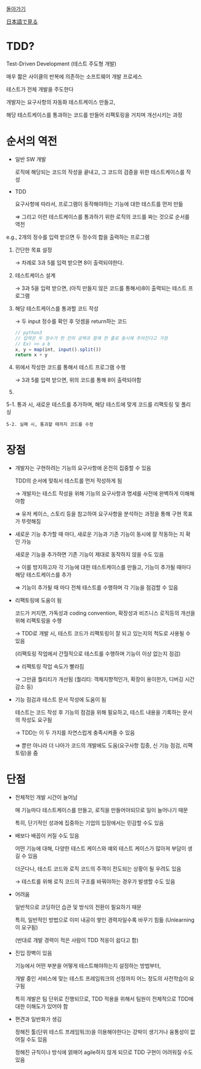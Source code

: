 [돌아가기](https://github.com/LEEJ0NGWAN/CS)

[日本語で見る](./README-jp.md)

# TDD?

Test-Driven Development (테스트 주도형 개발)

매우 짧은 사이클의 반복에 의존하는 소프트웨어 개발 프로세스

테스트가 전체 개발을 주도한다

개발자는 요구사항의 자동화 테스트케이스 만들고,

해당 테스트케이스를 통과하는 코드를 만들어 리팩토링을 거치며 개선시키는 과정

# 순서의 역전

- 일반 SW 개발

    로직에 해당되는 코드의 작성을 끝내고, 그 코드의 검증을 위한 테스트케이스를 작성

- TDD

    요구사항에 따라서, 프로그램이 동작해야하는 기능에 대한 테스트를 먼저 만듦

    ⇒ 그리고 이런 테스트케이스를 통과하기 위한 로직의 코드를 짜는 것으로 순서를 역전

e.g., 2개의 정수를 입력 받으면 두 정수의 합을 출력하는 프로그램

1. 간단한 목표 설정

    → 차례로 3과 5를 입력 받으면 8이 출력되야한다.

2. 테스트케이스 설계

    → 3과 5을 입력 받으면, (아직 만들지 않은 코드를 통해서)8이 출력되는 테스트 프로그램

3. 해당 테스트케이스를 통과할 코드 작성

    → 두 input 정수를 확인 후 덧셈을 return하는 코드

    ```jsx
    // python3
    // 입력은 두 정수가 한 칸의 공백과 함께 한 줄로 동시에 주어진다고 가정
    // Ex) >> a b
    x, y = map(int, input().split())
    return x + y
    ```

4. 위에서 작성한 코드를 통해서 테스트 프로그램 수행

    → 3과 5를 입력 받으면, 위의 코드를 통해 8이 출력되야함

5. 
5-1. 통과 시, 새로운 테스트를 추가하며, 해당 테스트에 맞게 코드를 리팩토링 및 폴리싱

    5-2. 실패 시, 통과할 때까지 코드를 수정

# 장점

- 개발자는 구현하려는 기능의 요구사항에 온전히 집중할 수 있음

    TDD의 순서에 맞춰서 테스트를 먼저 작성하게 됨

    → 개발자는 테스트 작성을 위해 기능의 요구사항과 명세를 사전에 완벽하게 이해해야함

    ⇒ 유저 케이스, 스토리 등을 참고하여 요구사항을 분석하는 과정을 통해 구현 목표가 뚜렷해짐

- 새로운 기능 추가할 때 마다, 새로운 기능과 기존 기능이 동시에 잘 작동하는 지 확인 가능

    새로운 기능을 추가하면 기존 기능이 제대로 동작하지 않을 수도 있음

    → 이를 방지하고자 각 기능에 대한 테스트케이스를 만들고, 기능이 추가될 때마다 해당 테스트케이스를 추가

    ⇒ 기능이 추가될 때 마다 전체 테스트를 수행하며 각 기능을 점검할 수 있음

- 리팩토링에 도움이 됨

    코드가 커지면, 가독성과 coding convention, 확장성과 비즈니스 로직등의 개선을 위해 리팩토링을 수행

    → TDD로 개발 시, 테스트 코드가 리팩토링이 잘 되고 있는지의 척도로 사용될 수 있음

    (리팩토링 작업에서 간헐적으로 테스트를 수행하며 기능이 이상 없는지 점검)

    ⇒ 리팩토링 작업 속도가 빨라짐

    → 그만큼 퀄리티가 개선됨 (퀄리티: 객체지향적인가, 확장이 용이한가, 디버깅 시간 감소 등)

- 기능 점검과 테스트 문서 작성에 도움이 됨

    테스트는 코드 작성 후 기능의 점검을 위해 필요하고, 테스트 내용을 기록하는 문서의 작성도 요구됨

    → TDD는 이 두 가지를 자연스럽게 충족시켜줄 수 있음

    ⇒ 뿐만 아니라 더 나아가 코드의 개발에도 도움(요구사항 집중, 신 기능 점검, 리팩토링)을 줌

# 단점

- 전체적인 개발 시간이 늘어남

    매 기능마다 테스트케이스를 만들고, 로직을 만들어야되므로 일이 늘어나기 때문

    특히, 단기적인 성과에 집중하는 기업의 입장에서는 민감할 수도 있음

- 배보다 배꼽이 커질 수도 있음

    어떤 기능에 대해, 다양한 테스트 케이스와 예외 테스트 케이스가 많아져 부담이 생길 수 있음

    더군다나, 테스트 코드와 로직 코드의 주객이 전도되는 상황이 될 우려도 있음

    → 테스트를 위해 로직 코드의 구조를 바꿔야하는 경우가 발생할 수도 있음

- 어려움

    일반적으로 코딩하던 습관 및 방식의 전환이 필요하기 때문

    특히, 일반적인 방법으로 이미 내공이 쌓인 경력자일수록 바꾸기 힘듦 (Unlearning이 요구됨)

    (반대로 개발 경력이 적은 사람이 TDD 적응이 쉽다고 함)

- 진입 장벽이 있음

    기능에서 어떤 부분을 어떻게 테스트해야하는지 설정하는 방법부터,

    개발 중인 서비스에 맞는 테스트 프레임워크의 선정까지 어느 정도의 사전학습이 요구됨

    특히 개발은 팀 단위로 진행되므로, TDD 적용을 위해서 팀원이 전체적으로 TDD에 대한 이해도가 있어야 함

- 편견과 일반화가 생김

    정해진 툴(단위 테스트 프레임워크)을 이용해야한다는 강박이 생기거나 융통성이 없어질 수도 있음

    정해진 규칙이나 방식에 얽매어 agile하지 않게 되므로 TDD 구현이 어려워질 수도 있음


